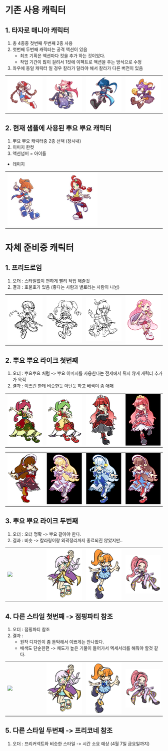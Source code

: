 # 기존 사용 캐릭터 
## 1. 타자로 매니아 캐릭터
1) 총 4종중 첫번째 두번째 2종 사용
2) 첫번째 두번째 캐릭터는 공격 액션이 있음 
    - 최초 기획은 액션마다 컷을 추가 하는 것이었다.
    - 작업 기간이 많이 걸려서 1컷에 이펙트로 액션을 주는 방식으로 수정 
3) 좌우에 동일 캐릭터 일 경우 칼라가 달라야 해서 칼라가 다른 버전이 있음

<table width = 100%><tr>
    <td width = 25% ><img src ="image/Ch/Mari_1p.png"></td>
    <td width = 25% ><img src ="image/Ch/Sora_1p.png"></td>
    <td width = 25% ><img src ="image/Ch/Ice_1p.png"></td>
    <td width = 25% ><img src ="image/Ch/Cheda_2p.png"></td>
</tr></table>

## 2. 현재 샘플에 사용된 뿌요 뿌요 캐릭터 
1) 뿌요 뿌요 캐릭터중 2종 선택 (장시내)
2) 이미지 한컷
3) 액션넘버 
  = 아이들 
  - 데미지

<table width = 100%><tr>
    <td width = 60% ><img src ="image/Ch/photo_2023-03-31_15-40-34.jpg"></td>
    <td width = 40%></td>
</tr></table>

# 자체 준비중 캐릭터 
## 1. 프리드로임
1) 오더 : 스타일없이 편하게 빨리 작업 해줄것
2) 결과 : 호불호가 있음 (좋다는 사람과 별로라는 사람이 나뉨)

<table width = 100%><tr>
    <td width = 25% ><img src ="image/Ch/photo_2023-03-20_12-12-00_B.jpg"></td>
    <td width = 25% ><img src ="image/Ch/photo_2023-03-20_12-12-00.jpg"></td>
    <td width = 25% ><img src ="image/Ch/photo_2023-03-20_12-12-01.jpg"></td>
    <td width = 25% ><img src ="image/Ch/ch)_2.png"></td>
</tr></table>

## 2. 뿌요 뿌요 라이크 첫번째 
1) 오더 : 뿌요뿌요 처럼 -> 뿌요 이미지를 사용한다는 전제에서 튀지 않게 캐릭터 추가가 목적 
2) 결과 : 이쁘긴 한데 비슷한듯 아닌듯 하고 배색이 좀 애매

<table width = 100%><tr>
    <td width = 25% ><img src=image/Ch/photo_2023-03-22_15-41-02.jpg></td>
    <td width = 25% ><img src=image/Ch/photo_2023-03-22_15-52-53.jpg></td>
    <td width = 25% ><img src=image/Ch/photo_2023-03-22_18-01-25.jpg></td>
    <td width = 25% ><img src=image/Ch/photo_2023-03-24_11-01-52.jpg></td>
</tr></table>

<table width = 100%><tr>
    <td width = 25% ><img src=image/Ch/photo_2023-03-24_13-26-43.jpg></td>
    <td width = 25% ><img src=image/Ch/photo_2023-03-27_18-17-18.jpg></td>
    <td width = 25% ><img src=image/Ch/photo_2023-03-28_18-32-44.jpg></td>
    <td width = 25% ><img src=image/Ch/photo_2023-03-27_22-26-46.jpg></td>
</tr></table>

## 3. 뿌요 뿌요 라이크 두번째
1) 오더 : 오더 명확 -> 뿌요 같아야 한다.
2) 결과 : 비슷 -> 칼라링이랑 외곽정리까지 종료되진 않았지만..  

<table width = 100%><tr>
    <td width = 25% ><img src=image/Ch/photo_2023-04-03_10-48-47(2).jpg></td>
    <td width = 25% ><img src=image/Ch/photo_2023-04-03_10-48-48.jpg></td>
    <td width = 25% ><img src=image/Ch/photo_2023-03-31_13-44-54.jpg></td>
    <td width = 25% ><img src=image/Ch/photo_2023-04-03_10-48-46.jpg></td>
</tr></table>

## 4. 다른 스타일 첫번째 -> 점핑파티 참조
1) 오더 : 점핑파티 참조 
2) 결과 : 
    - 원작 디자인이 좀 둔탁해서 이쁘게는 안나왔다. 
    - 배색도 단순한편 -> 채도가 높은 기물이 들어가서 엑세서리를 해줘야 할것 같다.    

<table width = 100%><tr>
    <td width = 25% ><img src=image/Ch/photo_2023-04-03_10-48-47(2).jpg></td>
    <td width = 25% ><img src=image/Ch/photo_2023-04-03_10-48-48.jpg></td>
    <td width = 25% ><img src=image/Ch/photo_2023-03-31_13-44-54.jpg></td>
    <td width = 25% ><img src=image/Ch/photo_2023-04-03_10-48-46.jpg></td>
</tr></table>

## 5. 다른 스타일 두번째 -> 프리코네 참조
1) 오더 : 프리커넥트와 비슷한 스타일 -> 시간 소요 예상 (4월 7일 금요일까지)

